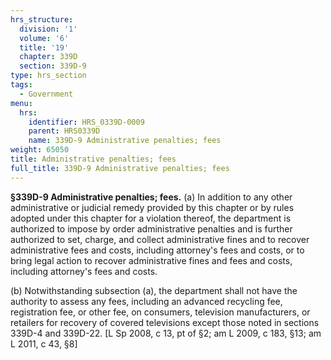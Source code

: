 ```yaml
---
hrs_structure:
  division: '1'
  volume: '6'
  title: '19'
  chapter: 339D
  section: 339D-9
type: hrs_section
tags:
  - Government
menu:
  hrs:
    identifier: HRS_0339D-0009
    parent: HRS0339D
    name: 339D-9 Administrative penalties; fees
weight: 65050
title: Administrative penalties; fees
full_title: 339D-9 Administrative penalties; fees
---
```

**§339D-9 Administrative penalties; fees.** (a) In addition to any other administrative or judicial remedy provided by this chapter or by rules adopted under this chapter for a violation thereof, the department is authorized to impose by order administrative penalties and is further authorized to set, charge, and collect administrative fines and to recover administrative fees and costs, including attorney's fees and costs, or to bring legal action to recover administrative fines and fees and costs, including attorney's fees and costs.

(b) Notwithstanding subsection (a), the department shall not have the authority to assess any fees, including an advanced recycling fee, registration fee, or other fee, on consumers, television manufacturers, or retailers for recovery of covered televisions except those noted in sections 339D-4 and 339D-22\. [L Sp 2008, c 13, pt of §2; am L 2009, c 183, §13; am L 2011, c 43, §8]